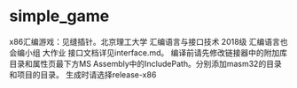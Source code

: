 # simple_game
x86汇编游戏：见缝插针。北京理工大学 汇编语言与接口技术 2018级 汇编语言也会编小组 大作业
接口文档详见interface.md。
编译前请先修改链接器中的附加库目录和属性页最下方MS Assembly中的IncludePath。分别添加masm32的目录和项目的目录。
生成时请选择release-x86
